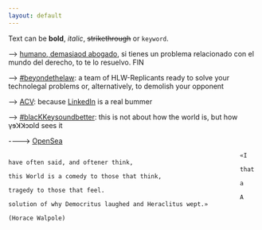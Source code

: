 ```yaml
---
layout: default
---
```


Text can be **bold**, _italic_, ~~strikethrough~~ or `keyword`.

--> [humano, demasiaod abogado](https://www.manuelastillero.com), si tienes un problema relacionado con el mundo del derecho, to te lo resuelvo. FIN

--> [#beyondethelaw](https://www.hololawn.io): a team of HLW-Replicants ready to solve your technolegal problems or, alternatively, to demolish your opponent

--> [ACV](https://read.cv/mastillerof): because [LinkedIn](https://www.linkedin.com/in/manuelastillero) is a real bummer

--> [#blacKKeysoundbetter](https://www.youtube.com/@blackkeysoundbetter): this is not about how the world is, but how γɘꓘꓘɔɒld sees it

----> [OpenSea](https://opensea.io/21213KK525)

                                                                     «I have often said, and oftener think,
                                                                     that this World is a comedy to those that think,
                                                                     a tragedy to those that feel.
                                                                     A solution of why Democritus laughed and Heraclitus wept.»
                                                                     (Horace Walpole)
